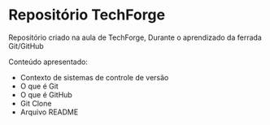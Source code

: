 # Repositório TechForge
Repositório criado na aula de TechForge, Durante o aprendizado da ferrada Git/GitHub

Conteúdo apresentado: 

- Contexto de sistemas de controle de versão 
- O que é Git
- O que é GitHub
- Git Clone
- Arquivo README 